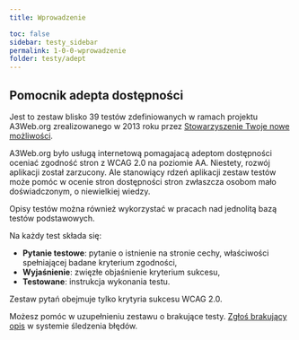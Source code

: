 ```yaml
---
title: Wprowadzenie

toc: false
sidebar: testy_sidebar
permalink: 1-0-0-wprowadzenie
folder: testy/adept
---
```


## Pomocnik adepta dostępności

Jest to zestaw blisko 39 testów zdefiniowanych w ramach projektu A3Web.org zrealizowanego w 2013 roku przez [Stowarzyszenie Twoje nowe możliwości](http://www.tnm.org.pl/).

A3Web.org było usługą internetową pomagajacą adeptom dostępności oceniać zgodność stron z WCAG 2.0 na poziomie AA.
Niestety, rozwój aplikacji został zarzucony. Ale stanowiący rdzeń aplikacji zestaw testów może pomóc w ocenie stron dostępności stron zwłaszcza osobom mało doświadczonym, o niewielkiej wiedzy.

Opisy testów można również wykorzystać w pracach nad jednolitą bazą testów podstawowych.

Na każdy test składa się:
- **Pytanie testowe**: pytanie o istnienie na stronie cechy, właściwości spełniającej badane kryterium zgodności,
- **Wyjaśnienie**: zwięzłe objaśnienie kryterium sukcesu,
- **Testowane**: instrukcja wykonania testu.

Zestaw pytań obejmuje tylko krytyria sukcesu WCAG 2.0.

Możesz pomóc w uzupełnieniu zestawu o brakujące testy. [Zgłoś brakujący opis](https://github.com/lepszyweb/wcag-testy/issues) w  systemie śledzenia błędów.
